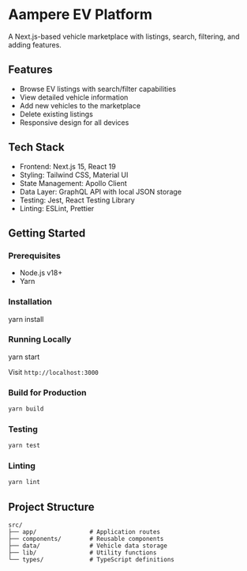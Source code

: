 # Aampere EV Platform

A Next.js-based vehicle marketplace with listings, search, filtering, and adding features.

## Features
- Browse EV listings with search/filter capabilities
- View detailed vehicle information
- Add new vehicles to the marketplace
- Delete existing listings
- Responsive design for all devices

## Tech Stack
- Frontend: Next.js 15, React 19
- Styling: Tailwind CSS, Material UI
- State Management: Apollo Client
- Data Layer: GraphQL API with local JSON storage
- Testing: Jest, React Testing Library
- Linting: ESLint, Prettier

## Getting Started

### Prerequisites
- Node.js v18+
- Yarn

### Installation
yarn install

### Running Locally
yarn start

Visit `http://localhost:3000`

### Build for Production
```bash
yarn build
```

### Testing
```bash
yarn test
```

### Linting
```bash
yarn lint
```

## Project Structure
```
src/
├── app/               # Application routes
├── components/        # Reusable components
├── data/              # Vehicle data storage
├── lib/               # Utility functions
└── types/             # TypeScript definitions
